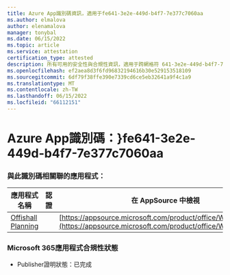 ```yaml
---
title: Azure App識別碼資訊，適用于fe641-3e2e-449d-b4f7-7e377c7060aa
ms.author: elmalova
author: elenamalova
manager: tonybal
ms.date: 06/15/2022
ms.topic: article
ms.service: attestation
certification_type: attested
description: 所有可用的安全性與合規性資訊，適用于跨網格符 641-3e2e-449d-b4f7-7e377c7060aa。
ms.openlocfilehash: ef2aea8d3f6fd96832194616b30e529153518109
ms.sourcegitcommit: 6df79f38ffe390e7339cd6ce5eb32641a9f4c1a9
ms.translationtype: MT
ms.contentlocale: zh-TW
ms.lasthandoff: 06/15/2022
ms.locfileid: "66112151"
---
```

# <a name="azure-app-id-cbdfe641-3e2e-449d-b4f7-7e377c7060aa"></a>Azure App識別碼：}fe641-3e2e-449d-b4f7-7e377c7060aa


### <a name="apps-associated-with-this-id"></a>與此識別碼相關聯的應用程式：
| **應用程式名稱** | **認證** | **在 AppSource 中檢視** |
|--------------|---------------|-----------------------|
| [Offishall Planning](../forward/WA200004048.md) |  | [https://appsource.microsoft.com/product/office/WA200004048](https://appsource.microsoft.com/product/office/WA200004048) |

### <a name="microsoft-365-app-compliance-status"></a>Microsoft 365應用程式合規性狀態
- Publisher證明狀態：已完成
